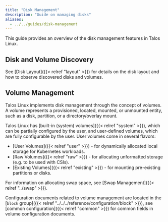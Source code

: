 ```yaml
---
title: "Disk Management"
description: "Guide on managing disks"
aliases:
  - ../../guides/disk-management
---
```


This guide provides an overview of the disk management features in Talos Linux.

## Disk and Volume Discovery

See [Disk Layout]({{< relref "layout" >}}) for details on the disk layout and how to observe discovered disks and volumes.

## Volume Management

Talos Linux implements disk management through the concept of volumes.
A volume represents a provisioned, located, mounted, or unmounted entity, such as a disk, partition, or a directory/overlay mount.

Talos Linux has [built-in (system) volumes]({{< relref "system" >}}), which can be partially configured by the user, and user-defined volumes, which are fully configurable by the user.
User volumes come in several flavors:

* [User Volumes]({{< relref "user" >}}) - for dynamically allocated local storage for Kubernetes workloads.
* [Raw Volumes]({{< relref "raw" >}}) - for allocating unformatted storage (e.g. to be used with CSIs).
* [Existing Volumes]({{< relref "existing" >}}) - for mounting pre-existing partitions or disks.

For information on allocating swap space, see [Swap Management]({{< relref "../swap" >}}).

Configuration documents related to volume management are located in the [`block` group]({{< relref "../../../reference/configuration/block" >}}), see [common configuration]({{< relref "common" >}}) for common fields
in volume configuration documents.
